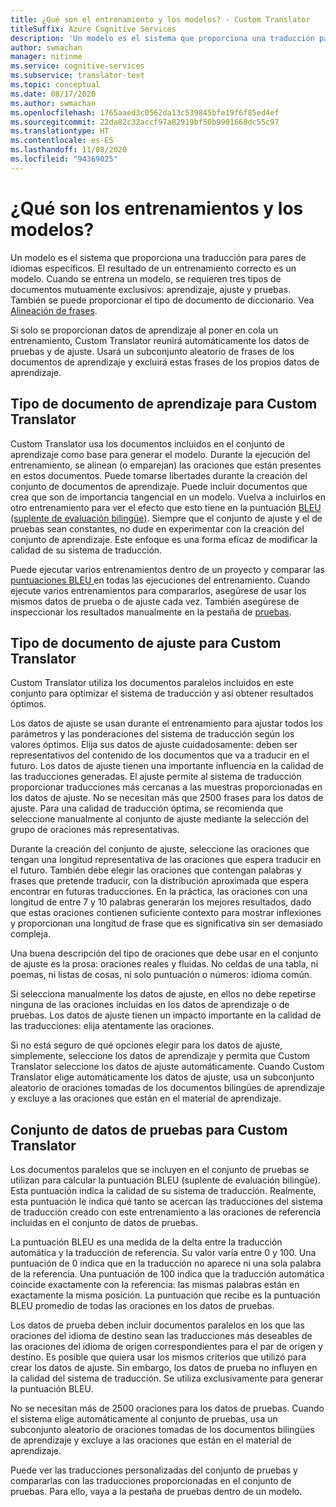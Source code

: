 ```yaml
---
title: ¿Qué son el entrenamiento y los modelos? - Custom Translator
titleSuffix: Azure Cognitive Services
description: 'Un modelo es el sistema que proporciona una traducción para pares de idiomas específicos. El resultado de un entrenamiento correcto es un modelo. Cuando se entrena un modelo, se requieren tres conjuntos de datos mutuamente exclusivos: el conjunto de datos de aprendizaje, el de ajuste y el de pruebas.'
author: swmachan
manager: nitinme
ms.service: cognitive-services
ms.subservice: translator-text
ms.topic: conceptual
ms.date: 08/17/2020
ms.author: swmachan
ms.openlocfilehash: 1765aaed3c0562da13c539845bfe19f6f85ed4ef
ms.sourcegitcommit: 22da82c32accf97a82919bf50b9901668dc55c97
ms.translationtype: HT
ms.contentlocale: es-ES
ms.lasthandoff: 11/08/2020
ms.locfileid: "94369025"
---
```

# <a name="what-are-trainings-and-models"></a>¿Qué son los entrenamientos y los modelos?

Un modelo es el sistema que proporciona una traducción para pares de idiomas específicos.
El resultado de un entrenamiento correcto es un modelo. Cuando se entrena un modelo, se requieren tres tipos de documentos mutuamente exclusivos: aprendizaje, ajuste y pruebas. También se puede proporcionar el tipo de documento de diccionario. Vea [Alineación de frases](./sentence-alignment.md#suggested-minimum-number-of-sentences).

Si solo se proporcionan datos de aprendizaje al poner en cola un entrenamiento, Custom Translator reunirá automáticamente los datos de pruebas y de ajuste. Usará un subconjunto aleatorio de frases de los documentos de aprendizaje y excluirá estas frases de los propios datos de aprendizaje.

## <a name="training-document-type-for-custom-translator"></a>Tipo de documento de aprendizaje para Custom Translator

Custom Translator usa los documentos incluidos en el conjunto de aprendizaje como base para generar el modelo. Durante la ejecución del entrenamiento, se alinean (o emparejan) las oraciones que están presentes en estos documentos. Puede tomarse libertades durante la creación del conjunto de documentos de aprendizaje. Puede incluir documentos que crea que son de importancia tangencial en un modelo. Vuelva a incluirlos en otro entrenamiento para ver el efecto que esto tiene en la puntuación [BLEU (suplente de evaluación bilingüe)](what-is-bleu-score.md). Siempre que el conjunto de ajuste y el de pruebas sean constantes, no dude en experimentar con la creación del conjunto de aprendizaje. Este enfoque es una forma eficaz de modificar la calidad de su sistema de traducción.

Puede ejecutar varios entrenamientos dentro de un proyecto y comparar las [puntuaciones BLEU ](what-is-bleu-score.md) en todas las ejecuciones del entrenamiento. Cuando ejecute varios entrenamientos para compararlos, asegúrese de usar los mismos datos de prueba o de ajuste cada vez. También asegúrese de inspeccionar los resultados manualmente en la pestaña de [pruebas](how-to-view-system-test-results.md).

## <a name="tuning-document-type-for-custom-translator"></a>Tipo de documento de ajuste para Custom Translator

Custom Translator utiliza los documentos paralelos incluidos en este conjunto para optimizar el sistema de traducción y así obtener resultados óptimos.

Los datos de ajuste se usan durante el entrenamiento para ajustar todos los parámetros y las ponderaciones del sistema de traducción según los valores óptimos. Elija sus datos de ajuste cuidadosamente: deben ser representativos del contenido de los documentos que va a traducir en el futuro. Los datos de ajuste tienen una importante influencia en la calidad de las traducciones generadas. El ajuste permite al sistema de traducción proporcionar traducciones más cercanas a las muestras proporcionadas en los datos de ajuste. No se necesitan más que 2500 frases para los datos de ajuste. Para una calidad de traducción óptima, se recomienda que seleccione manualmente al conjunto de ajuste mediante la selección del grupo de oraciones más representativas.

Durante la creación del conjunto de ajuste, seleccione las oraciones que tengan una longitud representativa de las oraciones que espera traducir en el futuro. También debe elegir las oraciones que contengan palabras y frases que pretende traducir, con la distribución aproximada que espera encontrar en futuras traducciones. En la práctica, las oraciones con una longitud de entre 7 y 10 palabras generarán los mejores resultados, dado que estas oraciones contienen suficiente contexto para mostrar inflexiones y proporcionan una longitud de frase que es significativa sin ser demasiado compleja.

Una buena descripción del tipo de oraciones que debe usar en el conjunto de ajuste es la prosa: oraciones reales y fluidas. No celdas de una tabla, ni poemas, ni listas de cosas, ni solo puntuación o números: idioma común.

Si selecciona manualmente los datos de ajuste, en ellos no debe repetirse ninguna de las oraciones incluidas en los datos de aprendizaje o de pruebas. Los datos de ajuste tienen un impacto importante en la calidad de las traducciones: elija atentamente las oraciones.

Si no está seguro de qué opciones elegir para los datos de ajuste, simplemente, seleccione los datos de aprendizaje y permita que Custom Translator seleccione los datos de ajuste automáticamente. Cuando Custom Translator elige automáticamente los datos de ajuste, usa un subconjunto aleatorio de oraciones tomadas de los documentos bilingües de aprendizaje y excluye a las oraciones que están en el material de aprendizaje.

## <a name="testing-dataset-for-custom-translator"></a>Conjunto de datos de pruebas para Custom Translator

Los documentos paralelos que se incluyen en el conjunto de pruebas se utilizan para calcular la puntuación BLEU (suplente de evaluación bilingüe). Esta puntuación indica la calidad de su sistema de traducción. Realmente, esta puntuación le indica qué tanto se acercan las traducciones del sistema de traducción creado con este entrenamiento a las oraciones de referencia incluidas en el conjunto de datos de pruebas.

La puntuación BLEU es una medida de la delta entre la traducción automática y la traducción de referencia. Su valor varía entre 0 y 100. Una puntuación de 0 indica que en la traducción no aparece ni una sola palabra de la referencia. Una puntuación de 100 indica que la traducción automática coincide exactamente con la referencia: las mismas palabras están en exactamente la misma posición. La puntuación que recibe es la puntuación BLEU promedio de todas las oraciones en los datos de pruebas.

Los datos de prueba deben incluir documentos paralelos en los que las oraciones del idioma de destino sean las traducciones más deseables de las oraciones del idioma de origen correspondientes para el par de origen y destino. Es posible que quiera usar los mismos criterios que utilizó para crear los datos de ajuste. Sin embargo, los datos de prueba no influyen en la calidad del sistema de traducción. Se utiliza exclusivamente para generar la puntuación BLEU.

No se necesitan más de 2500 oraciones para los datos de pruebas. Cuando el sistema elige automáticamente al conjunto de pruebas, usa un subconjunto aleatorio de oraciones tomadas de los documentos bilingües de aprendizaje y excluye a las oraciones que están en el material de aprendizaje.

Puede ver las traducciones personalizadas del conjunto de pruebas y compararlas con las traducciones proporcionadas en el conjunto de pruebas. Para ello, vaya a la pestaña de pruebas dentro de un modelo.